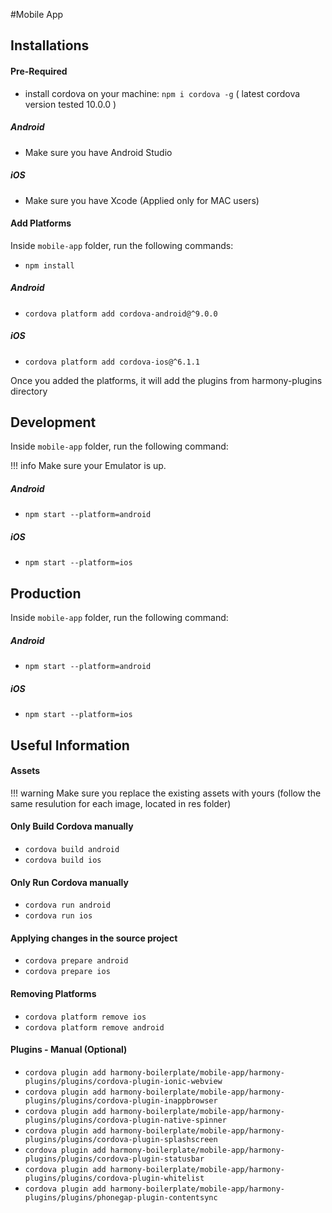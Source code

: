 #Mobile App

## Installations

#### Pre-Required

- install cordova on your machine: `npm i cordova -g` ( latest cordova version tested 10.0.0 )
##### Android
- Make sure you have Android Studio

##### iOS
- Make sure you have Xcode (Applied only for MAC users)


#### Add Platforms
Inside `mobile-app` folder, run the following commands:

- `npm install`

##### Android
- `cordova platform add cordova-android@^9.0.0`

##### iOS
- `cordova platform add cordova-ios@^6.1.1`

Once you added the platforms, it will add the plugins from harmony-plugins directory

## Development

Inside `mobile-app` folder, run the following command:

!!! info
    Make sure your Emulator is up. <br />

##### Android
- `npm start --platform=android`

##### iOS
- `npm start --platform=ios`

## Production
Inside `mobile-app` folder, run the following command:

##### Android
- `npm start --platform=android`

##### iOS
- `npm start --platform=ios`

## Useful Information

#### Assets

!!! warning
    Make sure you replace the existing assets with yours (follow the same resulution for each image, located in res folder)

#### Only Build Cordova manually

- `cordova build android`
- `cordova build ios`

#### Only Run Cordova manually

- `cordova run android`
- `cordova run ios`

#### Applying changes in the source project

- `cordova prepare android`
- `cordova prepare ios`

#### Removing Platforms
- `cordova platform remove ios`
- `cordova platform remove android`

#### Plugins - Manual (Optional)

- `cordova plugin add harmony-boilerplate/mobile-app/harmony-plugins/plugins/cordova-plugin-ionic-webview`
- `cordova plugin add harmony-boilerplate/mobile-app/harmony-plugins/plugins/cordova-plugin-inappbrowser`
- `cordova plugin add harmony-boilerplate/mobile-app/harmony-plugins/plugins/cordova-plugin-native-spinner`
- `cordova plugin add harmony-boilerplate/mobile-app/harmony-plugins/plugins/cordova-plugin-splashscreen`
- `cordova plugin add harmony-boilerplate/mobile-app/harmony-plugins/plugins/cordova-plugin-statusbar`
- `cordova plugin add harmony-boilerplate/mobile-app/harmony-plugins/plugins/cordova-plugin-whitelist`
- `cordova plugin add harmony-boilerplate/mobile-app/harmony-plugins/plugins/phonegap-plugin-contentsync`
